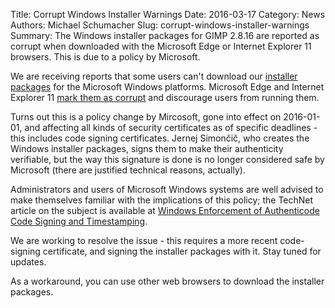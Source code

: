 Title: Corrupt Windows Installer Warnings
Date: 2016-03-17
Category: News
Authors: Michael Schumacher
Slug: corrupt-windows-installer-warnings
Summary: The Windows installer packages for GIMP 2.8.16 are reported as corrupt when downloaded with the Microsoft Edge or Internet Explorer 11 browsers. This is due to a policy by Microsoft.

We are receiving reports that some users can't download our [installer packages](//www.gimp.org/downloads/) for the Microsoft Windows platforms. Microsoft Edge and Internet Explorer 11 [mark them as corrupt](//social.technet.microsoft.com/wiki/contents/articles/32288.windows-enforcement-of-authenticode-code-signing-and-timestamping.aspx#Signature_Verification_Failure_Experience) and discourage users from running them.

Turns out this is a policy change by Mircosoft, gone into effect on 2016-01-01, and affecting all kinds of security certificates as of specific deadlines - this includes code signing certificates. Jernej Simončič, who creates the Windows installer packages, signs them to make their authenticity verifiable, but the way this signature is done is no longer considered safe by Microsoft (there are justified technical reasons, actually).

Administrators and users of Microsoft Windows systems are well advised to make themselves familiar with the implications of this policy; the TechNet article on the subject is available at [Windows Enforcement of Authenticode Code Signing and Timestamping](//social.technet.microsoft.com/wiki/contents/articles/32288.windows-enforcement-of-authenticode-code-signing-and-timestamping.aspx).

We are working to resolve the issue - this requires a more recent code-signing certificate, and signing the installer packages with it. Stay tuned for updates.

As a workaround, you can use other web browsers to download the installer packages.
